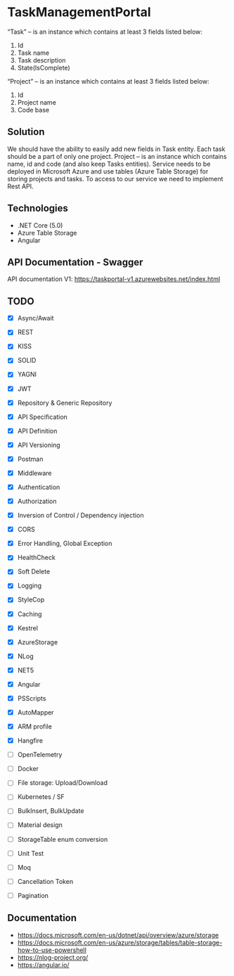 # TaskManagementPortal

“Task” – is an instance which contains at least 3 fields listed below:
1.	Id
2.	Task name
3.	Task description
4.	State(IsComplete)

“Project” – is an instance which contains at least 3 fields listed below:
1. Id
2. Project name
3. Code base

## Solution 
We should have the ability to easily add new fields in Task entity. 
Each task should be a part of only one project. 
Project – is an instance which contains name, id and code (and also keep Tasks entities).
Service needs to be deployed in Microsoft Azure and use tables (Azure Table Storage) for storing projects and tasks. 
To access to our service we need to implement Rest API.

## Technologies

- .NET Core (5.0)
- Azure Table Storage
- Angular

## API Documentation - Swagger
API documentation V1: https://taskportal-v1.azurewebsites.net/index.html

## TODO

- [x] Async/Await
- [x] REST
- [x] KISS
- [x] SOLID
- [x] YAGNI
- [x] JWT
- [x] Repository & Generic Repository
- [x] API Specification
- [x] API Definition 
- [x] API Versioning
- [x] Postman
- [x] Middleware
- [x] Authentication
- [x] Authorization
- [x] Inversion of Control / Dependency injection
- [x] CORS
- [x] Error Handling, Global Exception
- [x] HealthCheck
- [x] Soft Delete
- [x] Logging
- [x] StyleCop
- [x] Caching
- [x] Kestrel
- [x] AzureStorage
- [x] NLog
- [x] NET5
- [x] Angular
- [x] PSScripts
- [x] AutoMapper
- [x] ARM profile
- [x] Hangfire
- [ ] OpenTelemetry
- [ ] Docker
- [ ] File storage: Upload/Download
- [ ] Kubernetes / SF
- [ ] BulkInsert, BulkUpdate
- [ ] Material design
- [ ] StorageTable enum conversion
- [ ] Unit Test
- [ ] Moq
- [ ] Cancellation Token
- [ ] Pagination
 
 
## Documentation
- https://docs.microsoft.com/en-us/dotnet/api/overview/azure/storage
- https://docs.microsoft.com/en-us/azure/storage/tables/table-storage-how-to-use-powershell
- https://nlog-project.org/
- https://angular.io/



